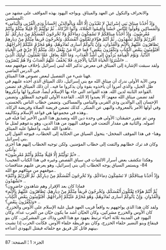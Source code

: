 ------------------------------------------------------------------------

والانحراف والنكول عن العهد والميثاق. ويواجه اليهود بهذه المواقف على مشهد
من المسلمين:  
«وَإِذْ أَخَذْنا مِيثاقَ بَنِي إِسْرائِيلَ لا تَعْبُدُونَ إِلَّا اللَّهَ وَبِالْوالِدَيْنِ إِحْساناً وَذِي
الْقُرْبى وَالْيَتامى وَالْمَساكِينِ وَقُولُوا لِلنَّاسِ حُسْناً وَأَقِيمُوا الصَّلاةَ، وَآتُوا
الزَّكاةَ.. ثُمَّ تَوَلَّيْتُمْ إِلَّا قَلِيلًا مِنْكُمْ وَأَنْتُمْ مُعْرِضُونَ. وَإِذْ أَخَذْنا مِيثاقَكُمْ لا
تَسْفِكُونَ دِماءَكُمْ وَلا تُخْرِجُونَ أَنْفُسَكُمْ مِنْ دِيارِكُمْ. ثُمَّ أَقْرَرْتُمْ وَأَنْتُمْ تَشْهَدُونَ.. ثُمَّ
أَنْتُمْ هؤُلاءِ تَقْتُلُونَ أَنْفُسَكُمْ، وَتُخْرِجُونَ فَرِيقاً مِنْكُمْ مِنْ دِيارِهِمْ تَظاهَرُونَ عَلَيْهِمْ
بِالْإِثْمِ وَالْعُدْوانِ، وَإِنْ يَأْتُوكُمْ أُسارى تُفادُوهُمْ، وَهُوَ مُحَرَّمٌ عَلَيْكُمْ إِخْراجُهُمْ.
أَفَتُؤْمِنُونَ بِبَعْضِ الْكِتابِ وَتَكْفُرُونَ بِبَعْضٍ؟ فَما جَزاءُ مَنْ يَفْعَلُ ذلِكَ مِنْكُمْ إِلَّا خِزْيٌ فِي
الْحَياةِ الدُّنْيا، وَيَوْمَ الْقِيامَةِ يُرَدُّونَ إِلى أَشَدِّ الْعَذابِ، وَمَا اللَّهُ بِغافِلٍ عَمَّا
تَعْمَلُونَ. أُولئِكَ الَّذِينَ اشْتَرَوُا الْحَياةَ الدُّنْيا بِالْآخِرَةِ، فَلا يُخَفَّفُ عَنْهُمُ الْعَذابُ
وَلا هُمْ يُنْصَرُونَ» ..  
ولقد سبقت الإشارة إلى الميثاق في معرض تذكير الله لبني إسرائيل بإخلاف
موقفهم معه في الدرس الماضي.  
فهنا شيء من التفصيل لبعض نصوص هذا الميثاق.  
ومن الآية الأولى ندرك أن ميثاق الله مع بني إسرائيل، ذلك الميثاق الذي
أخذه عليهم في ظل الجبل، والذي أمروا أن يأخذوه بقوة وأن يذكروا ما فيه..
أن ذلك الميثاق قد تضمن القواعد الثابتة لدين الله. هذه القواعد التي جاء
بها الإسلام أيضاً، فتنكروا لها وأنكروها.  
لقد تضمن ميثاق الله معهم: ألا يعبدوا إلا الله.. القاعدة الأولى للتوحيد
المطلق. وتضمن الإحسان إلى الوالدين وذي القربى واليتامى والمساكين. وتضمن
خطاب الناس بالحسنى، وفي أولها الأمر بالمعروف والنهي عن المنكر.. كذلك
تضمن فريضة الصلاة وفريضة الزكاة. وهذه في مجموعها هي قواعد الإسلام
وتكاليفه..  
ومن ثم تتقرر حقيقتان: الأولى هي وحدة دين الله وتصديق هذا الدين الأخير
لما قبله في أصوله. والثانية هي مقدار التعنت في موقف اليهود من هذا الدين،
وهو يدعوهم لمثل ما عاهدوا الله عليه، وأعطوا عليه الميثاق.  
وهنا- في هذا الموقف المخجل- يتحول السياق من الحكاية إلى الخطاب، فيوجه
القول إلى بني إسرائيل.  
وكان قد ترك خطابهم والتفت إلى خطاب المؤمنين. ولكن توجيه الخطاب إليهم هنا
أخزى وأنكى:  
«ثُمَّ تَوَلَّيْتُمْ إِلَّا قَلِيلًا مِنْكُمْ وَأَنْتُمْ مُعْرِضُونَ» ..  
وهكذا تتكشف بعض أسرار الالتفات في سياق القصص وغيره في هذا الكتاب العجيب!
84- ويستمر السياق يوجه الخطاب إلى بني إسرائيل، وهو يعرض عليهم متناقضات
موقفهم من ميثاقهم مع الله..  
«وَإِذْ أَخَذْنا مِيثاقَكُمْ: لا تَسْفِكُونَ دِماءَكُمْ، وَلا تُخْرِجُونَ أَنْفُسَكُمْ مِنْ دِيارِكُمْ. ثُمَّ
أَقْرَرْتُمْ وَأَنْتُمْ تَشْهَدُونَ» ..  
فماذا كان بعد الإقرار وهم شاهدون حاضرون؟  
«ثُمَّ أَنْتُمْ هؤُلاءِ تَقْتُلُونَ أَنْفُسَكُمْ، وَتُخْرِجُونَ فَرِيقاً مِنْكُمْ مِنْ دِيارِهِمْ، تَظاهَرُونَ
عَلَيْهِمْ بِالْإِثْمِ وَالْعُدْوانِ. وَإِنْ يَأْتُوكُمْ أُسارى تُفادُوهُمْ، وَهُوَ مُحَرَّمٌ عَلَيْكُمْ إِخْراجُهُمْ.
أَفَتُؤْمِنُونَ بِبَعْضِ الْكِتابِ وَتَكْفُرُونَ بِبَعْضٍ؟» ..  
ولقد كان هذا الذي يواجههم به واقعاً قريب العهد قبيل غلبة الإسلام على
الأوس والخزرج. كان الأوس والخزرج مشركين، وكان الحيّان أشد ما يكون حيّان من
العرب عداء. وكان اليهود في المدينة ثلاثة أحياء ترتبط بعهود مع هذا الحي
وذاك من المشركين.. كان بنو قينقاع وبنو النضير حلفاء الخزرج، وكان بنو
قريظة حلفاء الأوس. فكانت الحرب إذا نشبت بينهم قاتل كل فريق مع حلفائه
فيقتل اليهودي أعداءه،

------------------------------------------------------------------------

الجزء: 1 ¦ الصفحة: 87
